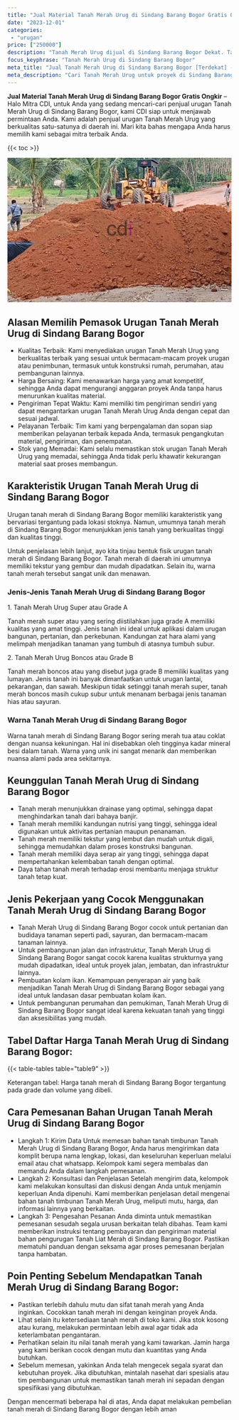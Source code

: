 ```yaml
---
title: "Jual Material Tanah Merah Urug di Sindang Barang Bogor Gratis Ongkir"
date: "2023-12-01"
categories:
 - "urugan"
price: ["250000"]
description: "Tanah Merah Urug dijual di Sindang Barang Bogor Dekat. Tanah Merah Urug ini sering dipakai dalam proyek konstruksi sebagai material timbunan yang berkualitas dan sesuai spesifikasi. Hubungi kami untuk informasi lebih lanjut."
focus_keyphrase: "Tanah Merah Urug di Sindang Barang Bogor"
meta_title: "Jual Tanah Merah Urug di Sindang Barang Bogor [Terdekat] - CDI"
meta_description: "Cari Tanah Merah Urug untuk proyek di Sindang Barang Bogor? Kami memiliki Tanah Merah Urug berkualitas untuk penimbunan lahan. Dapatkan penawaran terbaik sekarang."
---
```


**Jual Material Tanah Merah Urug di Sindang Barang Bogor Gratis Ongkir** – Halo Mitra CDI, untuk Anda yang sedang mencari-cari penjual urugan Tanah Merah Urug di Sindang Barang Bogor, kami CDI siap untuk menjawab permintaan Anda. Kami adalah penjual urugan Tanah Merah Urug yang berkualitas satu-satunya di daerah ini. Mari kita bahas mengapa Anda harus memilih kami sebagai mitra terbaik Anda.

{{< toc >}}

![Jual Material Tanah Merah Urug di Sindang Barang Bogor Gratis Ongkir](/images/tanah/tanah-urug-08.jpg)

## Alasan Memilih Pemasok Urugan Tanah Merah Urug di Sindang Barang Bogor

*   Kualitas Terbaik: Kami menyediakan urugan Tanah Merah Urug yang berkualitas terbaik yang sesuai untuk bermacam-macam proyek urugan atau penimbunan, termasuk untuk konstruksi rumah, perumahan, atau pembangunan lainnya.
*   Harga Bersaing: Kami menawarkan harga yang amat kompetitif, sehingga Anda dapat mengurangi anggaran proyek Anda tanpa harus menurunkan kualitas material.
*   Pengiriman Tepat Waktu: Kami memiliki tim pengiriman sendiri yang dapat mengantarkan urugan Tanah Merah Urug Anda dengan cepat dan sesuai jadwal.
*   Pelayanan Terbaik: Tim kami yang berpengalaman dan sopan siap memberikan pelayanan terbaik kepada Anda, termasuk pengangkutan material, pengiriman, dan penempatan.
*   Stok yang Memadai: Kami selalu memastikan stok urugan Tanah Merah Urug yang memadai, sehingga Anda tidak perlu khawatir kekurangan material saat proses membangun. 

## Karakteristik Urugan Tanah Merah Urug di Sindang Barang Bogor

Urugan tanah merah di Sindang Barang Bogor memiliki karakteristik yang bervariasi tergantung pada lokasi stoknya. Namun, umumnya tanah merah di Sindang Barang Bogor menunjukkan jenis tanah yang berkualitas tinggi dan kualitas tinggi.

Untuk penjelasan lebih lanjut, ayo kita tinjau bentuk fisik urugan tanah merah di Sindang Barang Bogor. Tanah merah di daerah ini umumnya memiliki tekstur yang gembur dan mudah dipadatkan. Selain itu, warna tanah merah tersebut sangat unik dan menawan.

### Jenis-Jenis Tanah Merah Urug di Sindang Barang Bogor

1\. Tanah Merah Urug Super atau Grade A

Tanah merah super atau yang sering diistilahkan juga grade A memiliki kualitas yang amat tinggi. Jenis tanah ini ideal untuk aplikasi dalam urugan bangunan, pertanian, dan perkebunan. Kandungan zat hara alami yang melimpah menjadikan tanaman yang tumbuh di atasnya tumbuh subur.

2\. Tanah Merah Urug Boncos atau Grade B

Tanah merah boncos atau yang disebut juga grade B memiliki kualitas yang lumayan. Jenis tanah ini banyak dimanfaatkan untuk urugan lantai, pekarangan, dan sawah. Meskipun tidak setinggi tanah merah super, tanah merah boncos masih cukup subur untuk menanam berbagai jenis tanaman hias atau sayuran.

### Warna Tanah Merah Urug di Sindang Barang Bogor

Warna tanah merah di Sindang Barang Bogor sering merah tua atau coklat dengan nuansa kekuningan. Hal ini disebabkan oleh tingginya kadar mineral besi dalam tanah. Warna yang unik ini sangat menarik dan memberikan nuansa alami pada area sekitarnya.

## Keunggulan Tanah Merah Urug di Sindang Barang Bogor

*   Tanah merah menunjukkan drainase yang optimal, sehingga dapat menghindarkan tanah dari bahaya banjir.
*   Tanah merah memiliki kandungan nutrisi yang tinggi, sehingga ideal digunakan untuk aktivitas pertanian maupun penanaman.
*   Tanah merah memiliki tekstur yang lembut dan mudah untuk digali, sehingga memudahkan dalam proses konstruksi bangunan.
*   Tanah merah memiliki daya serap air yang tinggi, sehingga dapat mempertahankan kelembaban tanah dengan optimal.
*   Daya tahan tanah merah terhadap erosi membantu menjaga struktur tanah tetap kuat.

## Jenis Pekerjaan yang Cocok Menggunakan Tanah Merah Urug di Sindang Barang Bogor

*   Tanah Merah Urug di Sindang Barang Bogor cocok untuk pertanian dan budidaya tanaman seperti padi, sayuran, dan bermacam-macam tanaman lainnya.
*   Untuk pembangunan jalan dan infrastruktur, Tanah Merah Urug di Sindang Barang Bogor sangat cocok karena kualitas strukturnya yang mudah dipadatkan, ideal untuk proyek jalan, jembatan, dan infrastruktur lainnya.
*   Pembuatan kolam ikan. Kemampuan penyerapan air yang baik menjadikan Tanah Merah Urug di Sindang Barang Bogor sebagai yang ideal untuk landasan dasar pembuatan kolam ikan.
*   Untuk pembangunan perumahan dan pemukiman, Tanah Merah Urug di Sindang Barang Bogor sangat ideal karena kekuatan tanah yang tinggi dan aksesibilitas yang mudah.

## Tabel Daftar Harga Tanah Merah Urug di Sindang Barang Bogor:

{{< table-tables table="table9" >}}

Keterangan tabel: Harga tanah merah di Sindang Barang Bogor tergantung pada grade dan volume yang dibeli.

## Cara Pemesanan Bahan Urugan Tanah Merah Urug di Sindang Barang Bogor

*   Langkah 1: Kirim Data
Untuk memesan bahan tanah timbunan Tanah Merah Urug di Sindang Barang Bogor, Anda harus mengirimkan data komplit berupa nama lengkap, lokasi, dan keseluruhan keperluan melalui email atau chat whatsapp. Kelompok kami segera membalas dan memandu Anda dalam langkah pemesanan.
*   Langkah 2: Konsultasi dan Penjelasan
Setelah mengirim data, kelompok kami melakukan konsultasi dan diskusi dengan Anda untuk menjamin keperluan Anda dipenuhi. Kami memberikan penjelasan detail mengenai bahan tanah timbunan Tanah Merah Urug, meliputi mutu, harga, dan informasi lainnya yang berkaitan.
*   Langkah 3: Pengesahan Pesanan
Anda diminta untuk memastikan pemesanan sesudah segala urusan berkaitan telah dibahas. Team kami memberikan instruksi tentang pembayaran dan pengiriman material bahan pengurugan Tanah Liat Merah di Sindang Barang Bogor. Pastikan mematuhi panduan dengan seksama agar proses pemesanan berjalan tanpa hambatan.

## Poin Penting Sebelum Mendapatkan Tanah Merah Urug di Sindang Barang Bogor:

*   Pastikan terlebih dahulu mutu dan sifat tanah merah yang Anda inginkan. Cocokkan tanah merah ini dengan keinginan proyek Anda.
*   Lihat selain itu ketersediaan tanah merah di toko kami. Jika stok kosong atau kurang, melakukan permintaan lebih awal agar tidak ada keterlambatan pengantaran.
*   Perhatikan selain itu nilai tanah merah yang kami tawarkan. Jamin harga yang kami berikan cocok dengan mutu dan kuantitas yang Anda butuhkan.
*   Sebelum memesan, yakinkan Anda telah mengecek segala syarat dan kebutuhan proyek. Jika dibutuhkan, mintalah nasehat dari spesialis atau tim pembangunan untuk memastikan tanah merah ini sepadan dengan spesifikasi yang dibutuhkan.

Dengan mencermati beberapa hal di atas, Anda dapat melakukan pembelian tanah merah di Sindang Barang Bogor dengan lebih aman